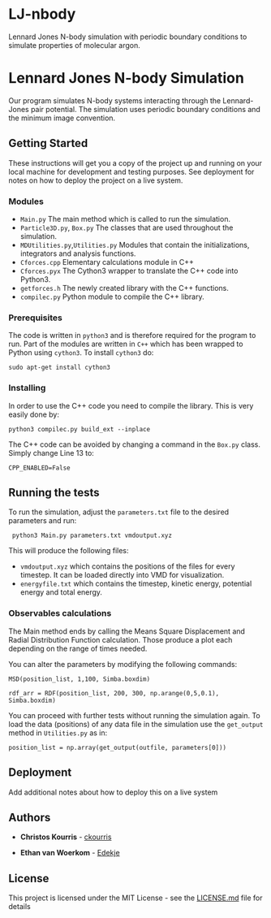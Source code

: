 # LJ-nbody
Lennard Jones N-body simulation with periodic boundary conditions to simulate properties of molecular argon.

# Lennard Jones N-body Simulation

Our program simulates N-body systems interacting through the Lennard-Jones pair potential. The simulation uses periodic boundary conditions and the
minimum image convention.

## Getting Started

These instructions will get you a copy of the project up and running on your local machine for development and testing purposes. See deployment for notes on how to deploy the project on a live system.

### Modules

* ```Main.py``` The main method which is called to run the simulation.
* ```Particle3D.py```, ```Box.py``` The classes that are used throughout the simulation.
* ```MDUtilities.py```,```Utilities.py``` Modules that contain the initializations, integrators and analysis functions.
* ```Cforces.cpp``` Elementary calculations module in C++
* ```Cforces.pyx``` The Cython3 wrapper to translate the C++ code into Python3.
* ```getforces.h``` The newly created library with the C++ functions.
* ```compilec.py``` Python module to compile the C++ library.



### Prerequisites

The code is written in  ```python3``` and is therefore required for the program to run. Part of the modules are written in ```C++``` which has been wrapped to Python using ```cython3```. To install ```cython3``` do:

```
sudo apt-get install cython3
```

### Installing

In order to use the C++ code you need to compile the library. This is very easily done by:

```
python3 compilec.py build_ext --inplace
```

The C++ code can be avoided by changing a command in the ```Box.py``` class. Simply change Line 13 to:

```
CPP_ENABLED=False
```


## Running the tests

To run the simulation, adjust the ```parameters.txt``` file to the desired parameters and run:

```
 python3 Main.py parameters.txt vmdoutput.xyz
```

This will produce the following files:
* ```vmdoutput.xyz``` which contains the positions of the files for every timestep. It can be loaded directly into VMD for visualization.
* ```energyfile.txt``` which contains the timestep, kinetic energy, potential energy and total energy.

### Observables calculations

The Main method ends by calling the Means Square Displacement and Radial Distribution Function calculation. Those produce a plot each depending on the range of times needed.

You can alter the parameters by modifying the following commands:

```
MSD(position_list, 1,100, Simba.boxdim)
```

```
rdf_arr = RDF(position_list, 200, 300, np.arange(0,5,0.1), Simba.boxdim)
```

You can proceed with further tests without running the simulation again. To load the data (positions) of any data file in the simulation use the ```get_output``` method in ```Utilities.py``` as in:

```
position_list = np.array(get_output(outfile, parameters[0]))
```

## Deployment

Add additional notes about how to deploy this on a live system

## Authors

* **Christos Kourris** - [ckourris](https://github.com/ckourris)

* **Ethan van Woerkom** - [Edekje](https://github.com/Edekje)

## License

This project is licensed under the MIT License - see the [LICENSE.md](LICENSE.md) file for details
